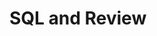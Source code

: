# SQL and Review


<!-- You've learned a lot of diverse material in Phase 0, and now you are two weeks away from Phase 1. We hope you're excited! These weeks will have a lot of review and more options for how to spend your time. Take the time you need to review and build on important concepts.

We typically release the last two weeks together so students can be more flexible with their coding schedules which should help with moving, etc.


## Challenges
Num | Challenge Name |
1. [Database Schemas]()
2. [SQL SELECT Statements]()
3. [HTML/CSS](1-HTML-CSS) *select 1 per week*
4. [JavaScript](2-JavaScript) *select 2 per week*
5. [Ruby](3-Ruby) *select 2 per week*
6. [Technical Blog](5-technical-blog.md)
7. [Cultural Blog](6-cultural-blogs) *one per week*
8. [Cohort Bonding](7-cohort-bonding.md) *For week 9*
9. [GPS 3.2]() *For week 8 only!* **DO NOT READ UNTIL GPS SESSION**

## Remember your expectations for the unit!
- Pair at least twice each week.  *You need to pair **6** times this unit*
- Give feedback for each person you paired with. *You need to submit at least 7 pieces of feedback in this unit* (6 for peer-pairing, and 1 GPS)
- Rate at least 7 pieces of [Meta Feedback](https://socrates.devbootcamp.com/feedback) per week on Socrates. *You need to rate 20 pieces of feedback per unit.*

## Submitting your work
You need to submit your work on [apply.devbootcamp.com](http://apply.devbootcamp.com) by Sunday at 11:59pm. When you log in, look at your profile page. There will be "Unit 3 Week 8 Submission" and "Unit 3 Week 9 Submission" forms. **You need to submit your work at the end of each week.**

## Sync DBC's Changes
####It's time to sync changes from DevBootcamp's phase_0_unit_3 master repo.
You'll need to fetch changes into your `phase_0_unit_3` repository from DevBootcamp's master repo to get the new curriculum. You'll be syncing your local repo with the repo on github.com.

Follow [these instructions](https://github.com/Devbootcamp/phase-0-handbook/blob/master/fetching-changes.md)!
Modify them for unit 3.

You will want to run and modify all files from your local repository on your computer. Use the terminal to navigate to the various challenge directories and submit your solutions as directed.

When you make updates to the files (or add a file), you should commit your work the same way you did for your website through the app. Include a commit message that describes what you've changed.




## Link Issues in the Repository
You now know enough to fix broken links in your repo! If you run into a 404 error navigating through the directory online, go to the file where the error is, see what the link is. Is it to an internal or external file? If internal, do you see a file named something similarly in the repo? If so, you'll want to figure out why the link is broken and fix it. If it's to an external resource,  Definitely let us know if a link is broken so we can fix it, but take some time to research it as well.


## [Resources](https://github.com/Devbootcamp/phase-0-handbook/blob/master/resources.md)
 -->